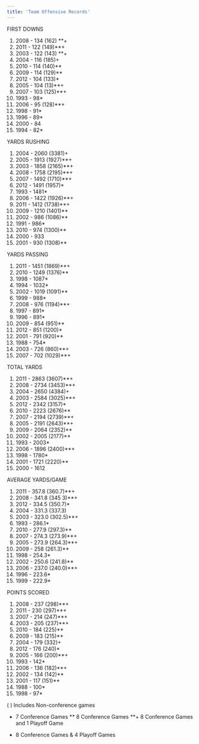```yaml
---
title: 'Team Offensive Records'
---
```



FIRST DOWNS
1. 2008 - 134 (162) **+
2. 2011 - 122 (149)**+
3. 2003 - 122 (143) **+
4. 2004 - 116 (185)+
5. 2010 - 114 (140)**
6. 2009 - 114 (129)**
7. 2012 - 104 (133)*
8. 2005 - 104 (13)**+
9. 2007 - 103 (125)**+
10. 1993 - 98*
11. 2006 - 95 (128)**+
12. 1998 - 91*
13. 1996 - 89*
14. 2000 - 84
15. 1994 - 82*


YARDS RUSHING
1. 2004 - 2060 (3381)+
2. 2005 - 1913 (1927)**+
3. 2003 - 1858 (2165)**+
4. 2008 - 1758 (2195)**+
5. 2007 - 1492 (1710)**+
6. 2012 - 1491 (1957)*
7. 1993 - 1481*
8. 2006 - 1422 (1926)**+
9. 2011 - 1412 (1738)**+
10. 2009 - 1210 (1401)**
11. 2002 - 986 (1086)**
12. 1991 - 986*
13. 2010 - 974 (1300)**
14. 2000 - 933
15. 2001 - 930 (1308)**


YARDS PASSING
1. 2011 - 1451 (1869)**+
2. 2010 - 1249 (1376)**
3. 1998 - 1087*
4. 1994 - 1032*
5. 2002 - 1019 (1091)**
6. 1999 - 988*
7. 2008 - 976 (1194)**+
8. 1997 - 891*
9. 1996 - 891*
10. 2009 - 854 (951)**
11. 2012 - 851 (1200)*
12. 2001 - 791 (920)**
13. 1988 - 754*
14. 2003 - 726 (860)**+
15. 2007 - 702 (1029)**+


TOTAL YARDS
1. 2011 - 2863 (3607)**+
2. 2008 - 2734 (3453)**+
3. 2004 - 2650 (4384)+
4. 2003 - 2584 (3025)**+
5. 2012 - 2342 (3157)*
6. 2010 - 2223 (2676)**
7. 2007 - 2194 (2739)**+
8. 2005 - 2191 (2643)**+
9. 2009 - 2064 (2352)**
10. 2002 - 2005 (2177)**
11. 1993 - 2003*
12. 2006 - 1896 (2400)**+
13. 1998 - 1780*
14. 2001 - 1721 (2220)**
15. 2000 - 1612


AVERAGE YARDS/GAME
1. 2011 - 357.8 (360.7)**+
2. 2008 - 341.8 (345 3)**+
3. 2012 - 334.5 (350.7)*
4. 2004 - 331.3 (337.3)
5. 2003 - 323.0 (302.5)**+
6. 1993 - 286.1*
7. 2010 - 277.9 (297.3)**
8. 2007 - 274.3 (273.9)**+
9. 2005 - 273.9 (264.3)**+
10. 2009 - 258 (261.3)**
11. 1998 - 254.3*
12. 2002 - 250.6 (241.8)**
13. 2006 - 237.0 (240.0)**+
14. 1996 - 223.6*
15. 1999 - 222.9*


POINTS SCORED
1. 2008 - 237 (298)**+
2. 2011 - 230 (297)**+
3. 2007 - 214 (247)**+
4. 2003 - 205 (237)**+
5. 2010 - 184 (225)**
6. 2009 - 183 (215)**
7. 2004 - 179 (332)+
8. 2012 - 176 (240)*
9. 2005 - 166 (200)**+
10. 1993 - 142*
11. 2006 - 136 (182)**+
12. 2002 - 134 (142)**
13. 2001 - 117 (151)**
14. 1988 - 100*
15. 1998 - 97*


( ) Includes Non-conference games
* 7 Conference Games
** 8 Conference Games
**+ 8 Conference Games and 1 Playoff Game
+ 8 Conference Games & 4 Playoff Games